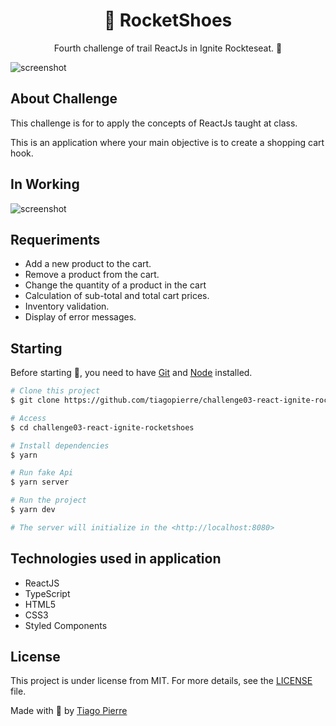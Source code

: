 <h1 align="center">👟 RocketShoes</h1>
<p align="center">Fourth challenge of trail ReactJs in Ignite Rockteseat. 🚀</p>

<img src="https://github.com/tiagopierre/challenge03-react-ignite-rocketshoes/blob/master/assets/screenshot.PNG" alt="screenshot"/>


<h2>About Challenge</h2>
<p>This challenge is for to apply the concepts of ReactJs taught at class.</p>
<p>This is an application where your main objective is to create a shopping cart hook.
</p>


<h2>In Working</h2>

<img src="https://github.com/tiagopierre/challenge03-react-ignite-rocketshoes/blob/master/assets/screenshot.gif" alt="screenshot"/>

<h2>Requeriments</h2>

<ul>
  <li> Add a new product to the cart.</li>
  <li> Remove a product from the cart.</li>
  <li> Change the quantity of a product in the cart</li>
  <li> Calculation of sub-total and total cart prices.</li>
  <li>Inventory validation.</li>
  <li>Display of error messages.</li>
</ul>

<h2>Starting</h2>

Before starting :checkered_flag:, you need to have [Git](https://git-scm.com) and [Node](https://nodejs.org/en/) installed.

```bash
# Clone this project
$ git clone https://github.com/tiagopierre/challenge03-react-ignite-rocketshoes.git

# Access
$ cd challenge03-react-ignite-rocketshoes

# Install dependencies
$ yarn

# Run fake Api
$ yarn server

# Run the project
$ yarn dev

# The server will initialize in the <http://localhost:8080>
```

<h2>Technologies used in application</h2>

<ul>
  <li>ReactJS</li>
  <li>TypeScript</li>
  <li>HTML5</li>
  <li>CSS3</li>
  <li>Styled Components</li>
</ul>

## License

This project is under license from MIT. For more details, see the [LICENSE](LICENSE.md) file.


Made with
💜 by <a href="https://github.com/tiagopierre" target="_blank">Tiago Pierre</a>

